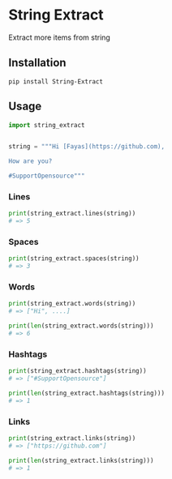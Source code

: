 # String Extract
Extract more items from string

## Installation

```
pip install String-Extract
```

## Usage

```py
import string_extract


string = """Hi [Fayas](https://github.com),

How are you?

#SupportOpensource"""
```

### Lines

```py
print(string_extract.lines(string))
# => 5
```

### Spaces

```py
print(string_extract.spaces(string))
# => 3
```

### Words

```py
print(string_extract.words(string))
# => ["Hi", ....]

print(len(string_extract.words(string)))
# => 6
```

### Hashtags

```py
print(string_extract.hashtags(string))
# => ["#SupportOpensource"]

print(len(string_extract.hashtags(string)))
# => 1
```

### Links

```py
print(string_extract.links(string))
# => ["https://github.com"]

print(len(string_extract.links(string)))
# => 1
```
